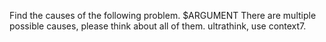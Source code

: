Find the causes of the following problem.
<problem>
$ARGUMENT
</problem>
There are multiple possible causes, please think about all of them. ultrathink, use context7.
